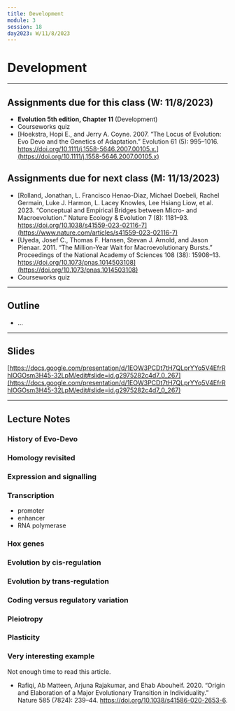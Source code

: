 ```yaml
---
title: Development
module: 3
session: 18
day2023: W/11/8/2023
---
```


# Development

----


## Assignments due for this class (W: 11/8/2023)
- **Evolution 5th edition, Chapter 11** (Development)
- Courseworks quiz
- [Hoekstra, Hopi E., and Jerry A. Coyne. 2007. “The Locus of Evolution: Evo Devo and the Genetics of Adaptation.” Evolution 61 (5): 995–1016. https://doi.org/10.1111/j.1558-5646.2007.00105.x.](https://doi.org/10.1111/j.1558-5646.2007.00105.x)


## Assignments due for next class (M: 11/13/2023)
- [Rolland, Jonathan, L. Francisco Henao-Diaz, Michael Doebeli, Rachel Germain, Luke J. Harmon, L. Lacey Knowles, Lee Hsiang Liow, et al. 2023. “Conceptual and Empirical Bridges between Micro- and Macroevolution.” Nature Ecology & Evolution 7 (8): 1181–93. https://doi.org/10.1038/s41559-023-02116-7](https://www.nature.com/articles/s41559-023-02116-7)
- [Uyeda, Josef C., Thomas F. Hansen, Stevan J. Arnold, and Jason Pienaar. 2011. “The Million-Year Wait for Macroevolutionary Bursts.” Proceedings of the National Academy of Sciences 108 (38): 15908–13. https://doi.org/10.1073/pnas.1014503108](https://doi.org/10.1073/pnas.1014503108)
- Courseworks quiz


----

## Outline
- ...

----

## Slides

[https://docs.google.com/presentation/d/1EOW3PCDt7tH7QLprYYq5V4EfrRhIOGOsm3H45-32LpM/edit#slide=id.g2975282c4d7_0_267](https://docs.google.com/presentation/d/1EOW3PCDt7tH7QLprYYq5V4EfrRhIOGOsm3H45-32LpM/edit#slide=id.g2975282c4d7_0_267)

<!-- [https://docs.google.com/presentation/d/15EJ5BZ4lCLeepQBCo8Nqmew3rpKkiSpIcIj_xrIp_cE/edit#slide=id.p](https://docs.google.com/presentation/d/15EJ5BZ4lCLeepQBCo8Nqmew3rpKkiSpIcIj_xrIp_cE/edit#slide=id.p) -->

----

## Lecture Notes


### History of Evo-Devo


### Homology revisited


### Expression and signalling


### Transcription

- promoter
- enhancer
- RNA polymerase


### Hox genes


### Evolution by cis-regulation


### Evolution by trans-regulation


### Coding versus regulatory variation


### Pleiotropy 


### Plasticity


### Very interesting example
Not enough time to read this article. 
- Rafiqi, Ab Matteen, Arjuna Rajakumar, and Ehab Abouheif. 2020. “Origin and Elaboration of a Major Evolutionary Transition in Individuality.” Nature 585 (7824): 239–44. https://doi.org/10.1038/s41586-020-2653-6.
